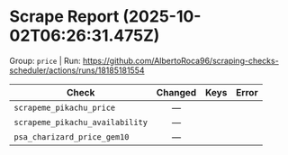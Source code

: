 # Scrape Report (2025-10-02T06:26:31.475Z)

Group: `price`  |  Run: https://github.com/AlbertoRoca96/scraping-checks-scheduler/actions/runs/18185181554

| Check | Changed | Keys | Error |
|---|:---:|:--|:--|
| `scrapeme_pikachu_price` | — |  |  |
| `scrapeme_pikachu_availability` | — |  |  |
| `psa_charizard_price_gem10` | — |  |  |
